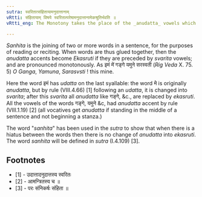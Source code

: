 ```yaml
---
sutra: स्वरितात्संहितायामनुदात्तानाम्
vRtti: संहितायाम् विषये स्वरितात्परेषामनुदात्तानामेकश्रुतिर्भवति ॥
vRtti_eng: The Monotony takes the place of the _anudatta_ vowels which follow the _svarita_ vowels, in close proximity (_sanhita_).

---
```

_Sanhita_ is the joining of two or more words in a sentence, for the purposes of reading or reciting. When words are thus glued together, then the _anudatta_ accents become _Ekasruti_ if they are preceded by _svarita_ vowels; and are pronounced monotonously. As इमं मे॑ गङ्गे यमुने सरस्वती (_Rig_ _Veda_ X. 75. 5) _O_ _Ganga_, _Yamuna_, _Sarasvsti_ ! this mine.

Here the word इमं has _udatta_ on the last syallable: the word मे is originally _anudatta_, but by rule (VIII.4.66) \[1\] following an _udatta_, it is changed into _svarita_; after this _svarita_ all _anudatta_ like गङ्गे, &c., are replaced by _ekasruti_. All the vowels of the words गङ्गे, यमुने &c, had _anudatta_ accent by rule (VIII.1.19) \[2\] (all vocatives get _anudatta_ if standing in the middle of a sentence and not beginning a stanza.)

The word "_sanhita_" has been used in the _sutra_ to show that when there is a hiatus between the words then there is no change of _anudatta_ into _ekasruti_. The word _sanhita_ will be defined in _sutra_ (I.4.109) \[3\].

## Footnotes
- [1] - उदात्तादनुदात्तस्य स्वरितः
- [2] - आमन्त्रितस्य च ॥
- [3] - परः संनिकर्षः संहिता ॥